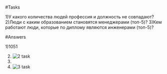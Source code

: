 #Tasks

1)У какого количества людей профессия и должность не совпадают?
2)Люди с каким образованием становятся менеджерами (топ-5)?
3)Кем работают люди, которые по диплому являются инженерами (топ-5)? 

#Answers

1)1051

2) ![2 task](https://github.com/sHakalUF/da/blob/main/2%20task.jpg)
3) 
4) ![3 task](https://github.com/sHakalUF/da/blob/main/3%20task.jpg)
